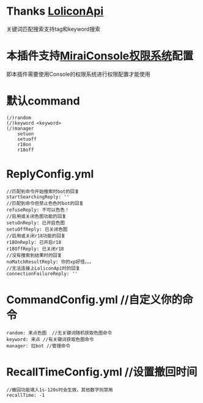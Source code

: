 # Thanks [LoliconApi](api.lolicon.app)
关键词匹配搜索支持tag和keyword搜索
# 本插件支持[MiraiConsole权限系统](https://docs.mirai.mamoe.net/console/Permissions.html#%E5%88%A4%E6%96%AD%E6%9D%83%E9%99%90)配置
即本插件需要使用Console的权限系统进行权限配置才能使用
# 默认command
    (/)random
    (/)keyword <keyword>
    (/)manager 
        setuon
        setuoff
        r18on
        r18off
# ReplyConfig.yml
    //匹配到命令开始搜索时bot的回复
    startSearchingReply: ''
    //匹配到命令但禁止色色时bot的回复
    refuseReply: 不可以色色！
    //启用或关闭色图功能的回复
    setuOnReply: 已开启色图
    setuOffReply: 已关闭色图
    //启用或关闭r18功能的回复
    r18OnReply: 已开启r18
    r18OffReply: 已关闭r18
    //没有搜索到结果时的回复
    noMatchResultReply: 你的xp好怪。。。
    //无法连接上LoliconApi时的回复
    connectionFailureReply: ''
# CommandConfig.yml //自定义你的命令
    random: 来点色图  //无关键词随机获取色图命令
    keyword: 来点 //有关键词获取色图命令
    manager: 拉bot //管理命令
# RecallTimeConfig.yml //设置撤回时间
    //撤回功能填入1s-120s时会生效，其他数字则禁用
    recallTime: -1
